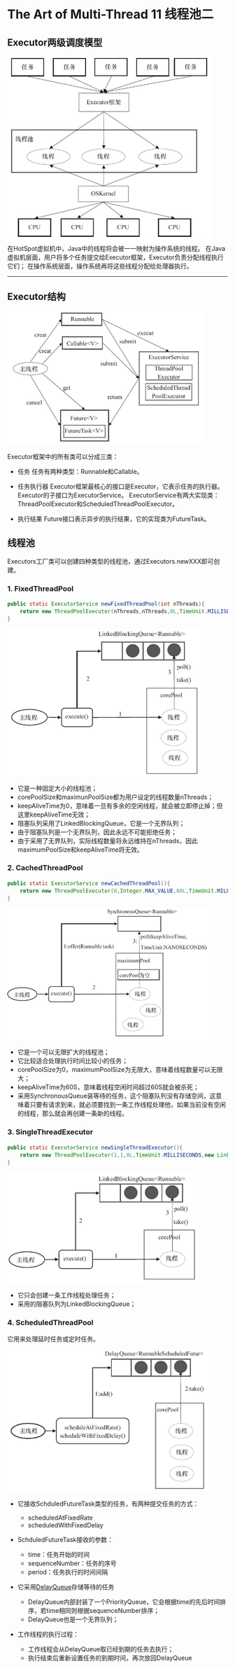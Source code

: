 # The Art of Multi-Thread 11 线程池二

## Executor两级调度模型
![Image](https://github.com/WhiteSmithFloyd/ress/blob/master/imgs/art_thread/art_thread_11_1.jpg)     
在HotSpot虚拟机中，Java中的线程将会被一一映射为操作系统的线程。 
在Java虚拟机层面，用户将多个任务提交给Executor框架，Executor负责分配线程执行它们； 
在操作系统层面，操作系统再将这些线程分配给处理器执行。


*** 

## Executor结构
![Image](https://github.com/WhiteSmithFloyd/ress/blob/master/imgs/art_thread/art_thread_11_2.jpg)

Executor框架中的所有类可以分成三类：
+ 任务 
任务有两种类型：Runnable和Callable。   

+ 任务执行器 
Executor框架最核心的接口是Executor，它表示任务的执行器。 
Executor的子接口为ExecutorService。 
ExecutorService有两大实现类：ThreadPoolExecutor和ScheduledThreadPoolExecutor。

+ 执行结果 
Future接口表示异步的执行结果，它的实现类为FutureTask。


## 线程池
Executors工厂类可以创建四种类型的线程池，通过Executors.newXXX即可创建。

### 1. FixedThreadPool
```java
public static ExecutorService newFixedThreadPool(int nThreads){
    return new ThreadPoolExecutor(nThreads,nThreads,0L,TimeUnit.MILLISECONDS,new LinkedBlockingQueue<Runnable>());
}
```
![Image](https://github.com/WhiteSmithFloyd/ress/blob/master/imgs/art_thread/art_thread_11_3.jpg)     
+ 它是一种固定大小的线程池；
+ corePoolSize和maximunPoolSize都为用户设定的线程数量nThreads；
+ keepAliveTime为0，意味着一旦有多余的空闲线程，就会被立即停止掉；但这里keepAliveTime无效；
+ 阻塞队列采用了LinkedBlockingQueue，它是一个无界队列；
+ 由于阻塞队列是一个无界队列，因此永远不可能拒绝任务；
+ 由于采用了无界队列，实际线程数量将永远维持在nThreads，因此maximumPoolSize和keepAliveTime将无效。


### 2. CachedThreadPool
```java
public static ExecutorService newCachedThreadPool(){
    return new ThreadPoolExecutor(0,Integer.MAX_VALUE,60L,TimeUnit.MILLISECONDS,new SynchronousQueue<Runnable>());
}
```
![Image](https://github.com/WhiteSmithFloyd/ress/blob/master/imgs/art_thread/art_thread_11_4.jpg)      
+ 它是一个可以无限扩大的线程池；
+ 它比较适合处理执行时间比较小的任务；
+ corePoolSize为0，maximumPoolSize为无限大，意味着线程数量可以无限大；
+ keepAliveTime为60S，意味着线程空闲时间超过60S就会被杀死；
+ 采用SynchronousQueue装等待的任务，这个阻塞队列没有存储空间，这意味着只要有请求到来，就必须要找到一条工作线程处理他，如果当前没有空闲的线程，那么就会再创建一条新的线程。


### 3. SingleThreadExecutor
```java
public static ExecutorService newSingleThreadExecutor(){
    return new ThreadPoolExecutor(1,1,0L,TimeUnit.MILLISECONDS,new LinkedBlockingQueue<Runnable>());
}
```
![Image](https://github.com/WhiteSmithFloyd/ress/blob/master/imgs/art_thread/art_thread_11_5.jpg)       
+ 它只会创建一条工作线程处理任务；
+ 采用的阻塞队列为LinkedBlockingQueue；


###  4. ScheduledThreadPool
它用来处理延时任务或定时任务。   

![Image](https://github.com/WhiteSmithFloyd/ress/blob/master/imgs/art_thread/art_thread_11_6.jpg) 


+ 它接收SchduledFutureTask类型的任务，有两种提交任务的方式：
  - scheduledAtFixedRate
  - scheduledWithFixedDelay
  
+ SchduledFutureTask接收的参数：
  - time：任务开始的时间
  - sequenceNumber：任务的序号
  - period：任务执行的时间间隔
  
+ 它采用[DelayQueue](https://github.com/WhiteSmithFloyd/Java_Basic/blob/master/concurrents/DelayQueue.md)存储等待的任务
  - DelayQueue内部封装了一个PriorityQueue，它会根据time的先后时间排序，若time相同则根据sequenceNumber排序；
  - DelayQueue也是一个无界队列；

+ 工作线程的执行过程：
  - 工作线程会从DelayQueue取已经到期的任务去执行；
  - 执行结束后重新设置任务的到期时间，再次放回DelayQueue




